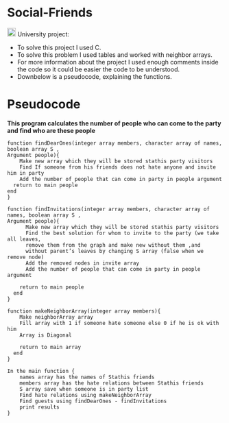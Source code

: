 # Social-Friends
<img src="https://user-images.githubusercontent.com/72460876/170507549-f5c16095-f1e9-4556-b1ad-79e63f058b5b.png" width="20" height="20">  University project:

* To solve this project I used C. 
* To solve this problem I used tables and worked with neighbor arrays. 
* For more information about the project I used enough comments inside the code so it could be easier the code to be understood.
* Downbelow is a pseudocode, explaining the functions.

# Pseudocode

**This program calculates the number of people who can come to the party and find who are
these people <br>**

```
function findDearOnes(integer array members, character array of names, boolean array S ,
Argument people){
    Make new array which they will be stored stathis party visitors
    Find If someone from his friends does not hate anyone and invite him in party
    Add the number of people that can come in party in people argument
  return to main people
end
}

function findInvitations(integer array members, character array of names, boolean array S ,
Argument people){
      Make new array which they will be stored stathis party visitors
      Find the best solution for whom to invite to the party (we take all leaves,
      remove them from the graph and make new without them ,and
      without parent’s leaves by changing S array (false when we remove node)
      Add the removed nodes in invite array
      Add the number of people that can come in party in people argument
      
    return to main people
  end
}

function makeNeighborArray(integer array members){
    Make neighborArray array
    Fill array with 1 if someone hate someone else 0 if he is ok with him
    Array is Diagonal
    
    return to main array
  end
}

In the main function {
    names array has the names of Stathis friends
    members array has the hate relations between Stathis friends
    S array save when someone is in party list
    Find hate relations using makeNeighborArray
    Find guests using findDearOnes - findInvitations
    print results
}
```
